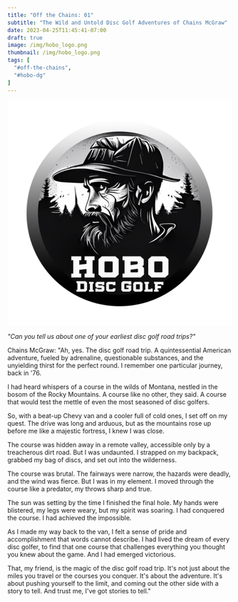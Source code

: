 ```yaml
---
title: "Off the Chains: 01"
subtitle: "The Wild and Untold Disc Golf Adventures of Chains McGraw"
date: 2023-04-25T11:45:41-07:00
draft: true
image: /img/hobo_logo.png
thumbnail: /img/hobo_logo.png
tags: [
  "#off-the-chains",
  "#hobo-dg"
]
---
```

![Hobo Disc Golf logo](/img/hobo_logo.png)

*"Can you tell us about one of your earliest disc golf road trips?"*

Chains McGraw:
"Ah, yes. The disc golf road trip. A quintessential American adventure, fueled by adrenaline, questionable substances, and the unyielding thirst for the perfect round. I remember one particular journey, back in '76.

I had heard whispers of a course in the wilds of Montana, nestled in the bosom of the Rocky Mountains. A course like no other, they said. A course that would test the mettle of even the most seasoned of disc golfers.

So, with a beat-up Chevy van and a cooler full of cold ones, I set off on my quest. The drive was long and arduous, but as the mountains rose up before me like a majestic fortress, I knew I was close.

The course was hidden away in a remote valley, accessible only by a treacherous dirt road. But I was undaunted. I strapped on my backpack, grabbed my bag of discs, and set out into the wilderness.

The course was brutal. The fairways were narrow, the hazards were deadly, and the wind was fierce. But I was in my element. I moved through the course like a predator, my throws sharp and true.

The sun was setting by the time I finished the final hole. My hands were blistered, my legs were weary, but my spirit was soaring. I had conquered the course. I had achieved the impossible.

As I made my way back to the van, I felt a sense of pride and accomplishment that words cannot describe. I had lived the dream of every disc golfer, to find that one course that challenges everything you thought you knew about the game. And I had emerged victorious.

That, my friend, is the magic of the disc golf road trip. It's not just about the miles you travel or the courses you conquer. It's about the adventure. It's about pushing yourself to the limit, and coming out the other side with a story to tell. And trust me, I've got stories to tell."
